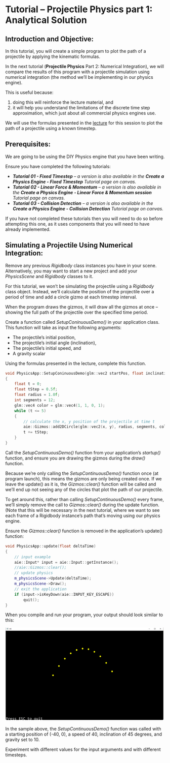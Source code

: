 # Tutorial – Projectile Physics part 1: Analytical Solution
## Introduction and Objective:
In this tutorial, you will create a simple program to plot the path of a projectile by applying the kinematic formulas.

In the next tutorial (**Projectile Physics** Part 2: Numerical Integration), we will compare the results of this program with a projectile simulation using numerical integration (the method we’ll be implementing in our physics engine).

This is useful because:

1. doing this will reinforce the lecture material, and
2. it will help you understand the limitations of the discrete time step approximation, which just about all commercial physics engines use.

We will use the formulas presented in the [lecture](https://aie.instructure.com/courses/1493/pages/physics-for-games-projectile-physics-part-1) for this session to plot the path of a projectile using a known timestep.

## Prerequisites:
We are going to be using the DIY Physics engine that you have been writing.

Ensure you have completed the following tutorials:
- ***Tutorial 01 - Fixed Timestep*** – *a version is also available in the* ***Create a Physics Engine - Fixed Timestep*** *Tutorial page on canvas.*
- ***Tutorial 02 - Linear Force & Momentum*** – *a version is also available in the* ***Create a Physics Engine - Linear Force & Momentum session*** *Tutorial page on canvas.*
- ***Tutorial 03 - Collision Detection*** – *a version is also available in the*  ***Create a Physics Engine - Collision Detection*** *Tutorial page on canvas.*

If you have not completed these tutorials then you will need to do so before attempting this one, as it uses components that you will need to have already implemented.

## Simulating a Projectile Using Numerical Integration:
Remove any previous *Rigidbody* class instances you have in your scene. Alternatively, you may want to start a new project and add your *PhysicsScene* and *Rigidbody* classes to it.

For this tutorial, we won’t be simulating the projectile using a *Rigidbody* class object. Instead, we’ll calculate the position of the projectile over a period of time and add a circle gizmo at each timestep interval.

When the program draws the gizmos, it will draw all the gizmos at once – showing the full path of the projectile over the specified time period.

Create a function called *SetupConinuousDemo()* in your application class. This function will take as input the following arguments:
- The projectile’s initial position,
- The projectile’s initial angle (inclination),
- The projectile’s initial speed, and
- A gravity scalar

Using the formulas presented in the lecture, complete this function.

```c++
void PhysicsApp::SetupConinuousDemo(glm::vec2 startPos, float inclination, float speed, float gravity)
{
    float t = 0;
    float tStep = 0.5f;
    float radius = 1.0f;
    int segments = 12;
    glm::vec4 color = glm::vec4(1, 1, 0, 1);
    while (t <= 5)
    {
        // calculate the x, y position of the projectile at time t
        aie::Gizmos::add2DCircle(glm::vec2(x, y), radius, segments, color);
        t += tStep;
    }
}
```

Call the *SetupContinuousDemo()* function from your application’s *startup()* function, and ensure you are drawing the gizmos during the *draw()* function.

Because we’re only calling the *SetupContinuousDemo()* function once (at program launch), this means the gizmos are only being created once. If we leave the update() as it is, the *Gizmos::clear()* function will be called and we’ll end up not seeing any of the circles that plot the path of our projectile.

To get around this, rather than calling *SetupContinuousDemo()* every frame, we’ll simply remove the call to *Gizmos::clear()* during the update function. (Note that this will be necessary in the next tutorial, where we want to see each frame of a Rigidbody instance’s path that’s moving using our physics engine.

Ensure the *Gizmos::clear()* function is removed in the application’s update() function:
```c++
void PhysicsApp::update(float deltaTime) 
{
    // input example
    aie::Input* input = aie::Input::getInstance();
    //aie::Gizmos::clear();
    // update physics
    m_physicsScene->Update(deltaTime);
    m_physicsScene->Draw();
    // exit the application
    if (input->isKeyDown(aie::INPUT_KEY_ESCAPE))
        quit();
}
```

When you compile and run your program, your output should look similar to this:

![Yellow Arc](./images/ProjectilePhysicsP1_01.png)

In the sample above, the *SetupContinuousDemo()* function was called with a  starting position of (-40, 0), a speed of 40, inclination of 45 degrees, and gravity set to 10.

Experiment with different values for the input arguments and with different timesteps.
